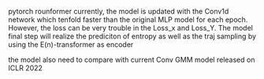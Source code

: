 pytorch rounformer
currently, the model is updated with the Conv1d network which tenfold faster than the original MLP model for each epoch. However, the loss can be very trouble in the Loss_x and Loss_Y.
The model final step will realize the prediciton of entropy as well as the traj sampling by using the E(n)-transformer as encoder 

the model also need to compare with current Conv GMM model released on ICLR 2022
